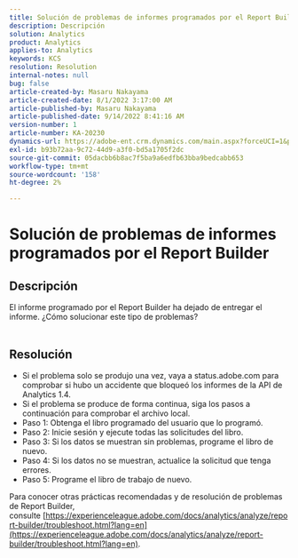 ```yaml
---
title: Solución de problemas de informes programados por el Report Builder
description: Descripción
solution: Analytics
product: Analytics
applies-to: Analytics
keywords: KCS
resolution: Resolution
internal-notes: null
bug: false
article-created-by: Masaru Nakayama
article-created-date: 8/1/2022 3:17:00 AM
article-published-by: Masaru Nakayama
article-published-date: 9/14/2022 8:41:16 AM
version-number: 1
article-number: KA-20230
dynamics-url: https://adobe-ent.crm.dynamics.com/main.aspx?forceUCI=1&pagetype=entityrecord&etn=knowledgearticle&id=bd999166-4811-ed11-b83d-00224808629f
exl-id: b93b72aa-9c72-44d9-a3f0-bd5a1705f2dc
source-git-commit: 05dacbb6b8ac7f5ba9a6edfb63bba9bedcabb653
workflow-type: tm+mt
source-wordcount: '158'
ht-degree: 2%

---
```


# Solución de problemas de informes programados por el Report Builder

## Descripción

El informe programado por el Report Builder ha dejado de entregar el informe. ¿Cómo solucionar este tipo de problemas?
<br> 

## Resolución


- Si el problema solo se produjo una vez, vaya a status.adobe.com para comprobar si hubo un accidente que bloqueó los informes de la API de Analytics 1.4.
- Si el problema se produce de forma continua, siga los pasos a continuación para comprobar el archivo local.
- Paso 1: Obtenga el libro programado del usuario que lo programó.
- Paso 2: Inicie sesión y ejecute todas las solicitudes del libro.
- Paso 3: Si los datos se muestran sin problemas, programe el libro de nuevo.
- Paso 4: Si los datos no se muestran, actualice la solicitud que tenga errores.
- Paso 5: Programe el libro de trabajo de nuevo.


Para conocer otras prácticas recomendadas y de resolución de problemas de Report Builder, consulte [https://experienceleague.adobe.com/docs/analytics/analyze/report-builder/troubleshoot.html?lang=en](https://experienceleague.adobe.com/docs/analytics/analyze/report-builder/troubleshoot.html?lang=en).
